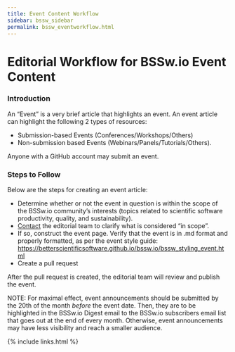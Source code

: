 ```yaml
---
title: Event Content Workflow
sidebar: bssw_sidebar
permalink: bssw_eventworkflow.html
---
```


# Editorial Workflow for BSSw.io Event Content

### Introduction
An “Event” is a very brief article that highlights an event. An event article can highlight the following 2 types of resources: 
  * Submission-based Events (Conferences/Workshops/Others) 
  * Non-submission based Events (Webinars/Panels/Tutorials/Others). 

Anyone with a GitHub account may submit an event. 

### Steps to Follow
Below are the steps for creating an event article:
  * Determine whether or not the event in question is within the scope of the BSSw.io community’s interests (topics related to scientific software productivity, quality, and sustainability). 
  * [Contact](https://bssw.io/contact) the editorial team to clarify what is considered “in scope”. 
  * If so, construct the event page. Verify that the event is in .md format and properly formatted, as per the event style guide: https://betterscientificsoftware.github.io/bssw.io/bssw_styling_event.html 
  * Create a pull request

After the pull request is created, the editorial team will review and publish the event.

NOTE: For maximal effect, event announcements should be submitted by the 20th of the month _before_ the event date.
Then, they are to be highlighted in the BSSw.io Digest email to the BSSw.io subscribers email list that goes out at the end of every month.
Otherwise, event announcements may have less visibility and reach a smaller audience. 

{% include links.html %}
